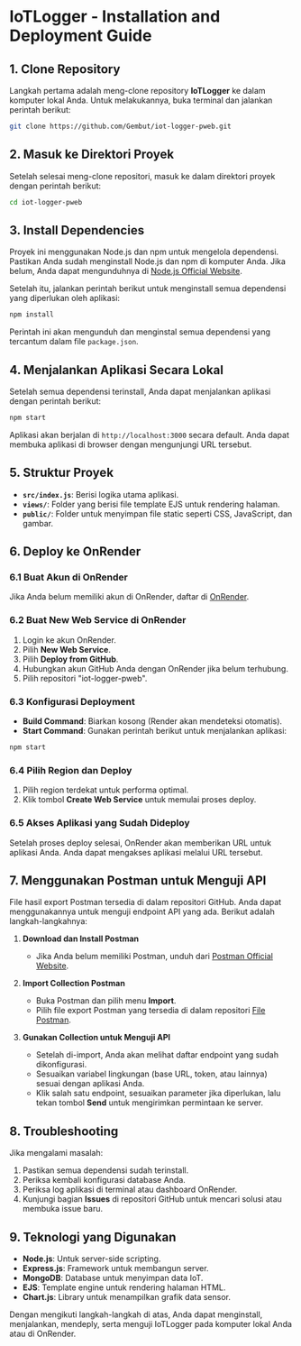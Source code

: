 # IoTLogger - Installation and Deployment Guide

## 1. Clone Repository

Langkah pertama adalah meng-clone repository **IoTLogger** ke dalam komputer lokal Anda. Untuk melakukannya, buka terminal dan jalankan perintah berikut:

```bash
git clone https://github.com/Gembut/iot-logger-pweb.git
```

## 2. Masuk ke Direktori Proyek

Setelah selesai meng-clone repositori, masuk ke dalam direktori proyek dengan perintah berikut:

```bash
cd iot-logger-pweb
```

## 3. Install Dependencies

Proyek ini menggunakan Node.js dan npm untuk mengelola dependensi. Pastikan Anda sudah menginstall Node.js dan npm di komputer Anda. Jika belum, Anda dapat mengunduhnya di [Node.js Official Website](https://nodejs.org/).

Setelah itu, jalankan perintah berikut untuk menginstall semua dependensi yang diperlukan oleh aplikasi:

```bash
npm install
```

Perintah ini akan mengunduh dan menginstal semua dependensi yang tercantum dalam file `package.json`.

## 4. Menjalankan Aplikasi Secara Lokal

Setelah semua dependensi terinstall, Anda dapat menjalankan aplikasi dengan perintah berikut:

```bash
npm start
```

Aplikasi akan berjalan di `http://localhost:3000` secara default. Anda dapat membuka aplikasi di browser dengan mengunjungi URL tersebut.

## 5. Struktur Proyek

- **`src/index.js`**: Berisi logika utama aplikasi.
- **`views/`**: Folder yang berisi file template EJS untuk rendering halaman.
- **`public/`**: Folder untuk menyimpan file static seperti CSS, JavaScript, dan gambar.

## 6. Deploy ke OnRender

### 6.1 Buat Akun di OnRender

Jika Anda belum memiliki akun di OnRender, daftar di [OnRender](https://render.com).

### 6.2 Buat New Web Service di OnRender

1. Login ke akun OnRender.
2. Pilih **New Web Service**.
3. Pilih **Deploy from GitHub**.
4. Hubungkan akun GitHub Anda dengan OnRender jika belum terhubung.
5. Pilih repositori "iot-logger-pweb".

### 6.3 Konfigurasi Deployment

- **Build Command**: Biarkan kosong (Render akan mendeteksi otomatis).
- **Start Command**: Gunakan perintah berikut untuk menjalankan aplikasi:

```bash
npm start
```

### 6.4 Pilih Region dan Deploy

1. Pilih region terdekat untuk performa optimal.
2. Klik tombol **Create Web Service** untuk memulai proses deploy.

### 6.5 Akses Aplikasi yang Sudah Dideploy

Setelah proses deploy selesai, OnRender akan memberikan URL untuk aplikasi Anda. Anda dapat mengakses aplikasi melalui URL tersebut.


## 7. Menggunakan Postman untuk Menguji API

File hasil export Postman tersedia di dalam repositori GitHub. Anda dapat menggunakannya untuk menguji endpoint API yang ada. Berikut adalah langkah-langkahnya:

1. **Download dan Install Postman**
   - Jika Anda belum memiliki Postman, unduh dari [Postman Official Website](https://www.postman.com/downloads/).

2. **Import Collection Postman**
   - Buka Postman dan pilih menu **Import**.
   - Pilih file export Postman yang tersedia di dalam repositori [File Postman](./postman-iot-logger.json).

3. **Gunakan Collection untuk Menguji API**
   - Setelah di-import, Anda akan melihat daftar endpoint yang sudah dikonfigurasi.
   - Sesuaikan variabel lingkungan (base URL, token, atau lainnya) sesuai dengan aplikasi Anda.
   - Klik salah satu endpoint, sesuaikan parameter jika diperlukan, lalu tekan tombol **Send** untuk mengirimkan permintaan ke server.

## 8. Troubleshooting

Jika mengalami masalah:

1. Pastikan semua dependensi sudah terinstall.
2. Periksa kembali konfigurasi database Anda.
3. Periksa log aplikasi di terminal atau dashboard OnRender.
4. Kunjungi bagian **Issues** di repositori GitHub untuk mencari solusi atau membuka issue baru.

## 9. Teknologi yang Digunakan

- **Node.js**: Untuk server-side scripting.
- **Express.js**: Framework untuk membangun server.
- **MongoDB**: Database untuk menyimpan data IoT.
- **EJS**: Template engine untuk rendering halaman HTML.
- **Chart.js**: Library untuk menampilkan grafik data sensor.

Dengan mengikuti langkah-langkah di atas, Anda dapat menginstall, menjalankan, mendeply, serta menguji IoTLogger pada komputer lokal Anda atau di OnRender.
